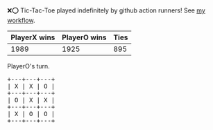 :x::o: Tic-Tac-Toe played indefinitely by github action runners! See [my workflow](.github/workflows/play.yaml).

|PlayerX wins|PlayerO wins|Ties|
|-|-|-|
|1989|1925|895|

PlayerO's turn.

<pre>
+---+---+---+
| X | X | O |
+---+---+---+
| O | X | X |
+---+---+---+
| X | O | O |
+---+---+---+
</pre>